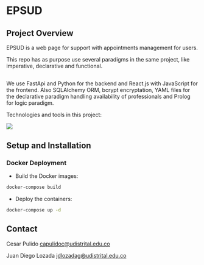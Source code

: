 # EPSUD

## Project Overview

EPSUD is a web page for support with appointments management for users.

This repo has as purpose use several paradigms in the same project, like imperative, declarative and functional.

##

We use FastApi and Python for the backend and React.js with JavaScript for the frontend. Also SQLAlchemy ORM, bcrypt encryptation, YAML files for the declarative paradigm handling availability of professionals and Prolog for logic paradigm.

Technologies and tools in this project:

<p align="left">  
  <img src="https://skillicons.dev/icons?i=react,fastapi,postman,python,html,css,docker&perline=7&theme=dark" >
</p>

## Setup and Installation

### Docker Deployment

- Build the Docker images:

```bash
docker-compose build
```
- Deploy the containers:
```bash
docker-compose up -d
```
## Contact

Cesar Pulido capulidoc@udistrital.edu.co

Juan Diego Lozada jdlozadag@udistrital.edu.co
